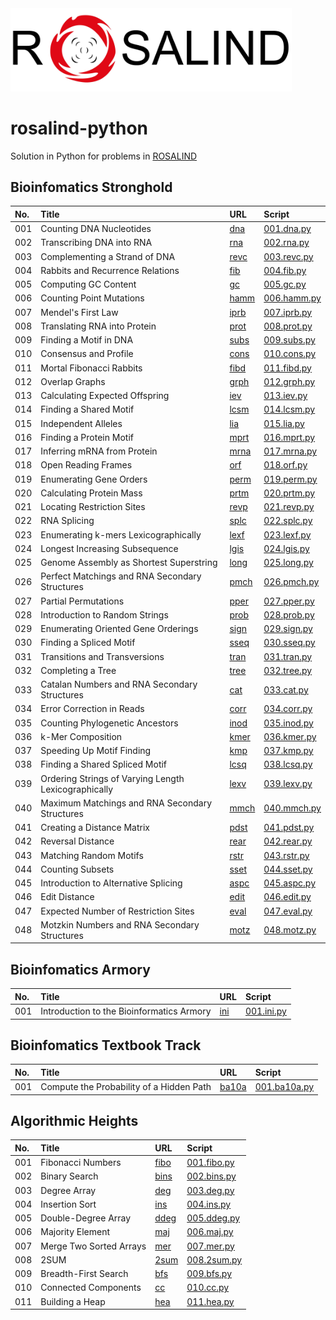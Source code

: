 <img src="./rosalind-logo.jpg" alt="drawing" width="450"/>

# rosalind-python

Solution in Python for problems in [ROSALIND](https://rosalind.info/)


## Bioinfomatics Stronghold


| No. | Title | URL | Script |
| :----- | :----- | :---- | :---- |
| 001 | Counting DNA Nucleotides | [dna](https://rosalind.info/problems/dna/) | [001.dna.py](./bioinfomatics-stronghold\001.dna.py) |
| 002 | Transcribing DNA into RNA | [rna](https://rosalind.info/problems/rna/) | [002.rna.py](./bioinfomatics-stronghold\002.rna.py) |
| 003 | Complementing a Strand of DNA | [revc](https://rosalind.info/problems/revc/) | [003.revc.py](./bioinfomatics-stronghold\003.revc.py) |
| 004 | Rabbits and Recurrence Relations | [fib](https://rosalind.info/problems/fib/) | [004.fib.py](./bioinfomatics-stronghold\004.fib.py) |
| 005 | Computing GC Content | [gc](https://rosalind.info/problems/gc/) | [005.gc.py](./bioinfomatics-stronghold\005.gc.py) |
| 006 | Counting Point Mutations | [hamm](https://rosalind.info/problems/hamm/) | [006.hamm.py](./bioinfomatics-stronghold\006.hamm.py) |
| 007 | Mendel&#39;s First Law | [iprb](https://rosalind.info/problems/iprb/) | [007.iprb.py](./bioinfomatics-stronghold\007.iprb.py) |
| 008 | Translating RNA into Protein | [prot](https://rosalind.info/problems/prot/) | [008.prot.py](./bioinfomatics-stronghold\008.prot.py) |
| 009 | Finding a Motif in DNA | [subs](https://rosalind.info/problems/subs/) | [009.subs.py](./bioinfomatics-stronghold\009.subs.py) |
| 010 | Consensus and Profile | [cons](https://rosalind.info/problems/cons/) | [010.cons.py](./bioinfomatics-stronghold\010.cons.py) |
| 011 | Mortal Fibonacci Rabbits | [fibd](https://rosalind.info/problems/fibd/) | [011.fibd.py](./bioinfomatics-stronghold\011.fibd.py) |
| 012 | Overlap Graphs | [grph](https://rosalind.info/problems/grph/) | [012.grph.py](./bioinfomatics-stronghold\012.grph.py) |
| 013 | Calculating Expected Offspring | [iev](https://rosalind.info/problems/iev/) | [013.iev.py](./bioinfomatics-stronghold\013.iev.py) |
| 014 | Finding a Shared Motif | [lcsm](https://rosalind.info/problems/lcsm/) | [014.lcsm.py](./bioinfomatics-stronghold\014.lcsm.py) |
| 015 | Independent Alleles | [lia](https://rosalind.info/problems/lia/) | [015.lia.py](./bioinfomatics-stronghold\015.lia.py) |
| 016 | Finding a Protein Motif | [mprt](https://rosalind.info/problems/mprt/) | [016.mprt.py](./bioinfomatics-stronghold\016.mprt.py) |
| 017 | Inferring mRNA from Protein | [mrna](https://rosalind.info/problems/mrna/) | [017.mrna.py](./bioinfomatics-stronghold\017.mrna.py) |
| 018 | Open Reading Frames | [orf](https://rosalind.info/problems/orf/) | [018.orf.py](./bioinfomatics-stronghold\018.orf.py) |
| 019 | Enumerating Gene Orders | [perm](https://rosalind.info/problems/perm/) | [019.perm.py](./bioinfomatics-stronghold\019.perm.py) |
| 020 | Calculating Protein Mass | [prtm](https://rosalind.info/problems/prtm/) | [020.prtm.py](./bioinfomatics-stronghold\020.prtm.py) |
| 021 | Locating Restriction Sites | [revp](https://rosalind.info/problems/revp/) | [021.revp.py](./bioinfomatics-stronghold\021.revp.py) |
| 022 | RNA Splicing | [splc](https://rosalind.info/problems/splc/) | [022.splc.py](./bioinfomatics-stronghold\022.splc.py) |
| 023 | Enumerating k-mers Lexicographically | [lexf](https://rosalind.info/problems/lexf/) | [023.lexf.py](./bioinfomatics-stronghold\023.lexf.py) |
| 024 | Longest Increasing Subsequence | [lgis](https://rosalind.info/problems/lgis/) | [024.lgis.py](./bioinfomatics-stronghold\024.lgis.py) |
| 025 | Genome Assembly as Shortest Superstring | [long](https://rosalind.info/problems/long/) | [025.long.py](./bioinfomatics-stronghold\025.long.py) |
| 026 | Perfect Matchings and RNA Secondary Structures | [pmch](https://rosalind.info/problems/pmch/) | [026.pmch.py](./bioinfomatics-stronghold\026.pmch.py) |
| 027 | Partial Permutations | [pper](https://rosalind.info/problems/pper/) | [027.pper.py](./bioinfomatics-stronghold\027.pper.py) |
| 028 | Introduction to Random Strings | [prob](https://rosalind.info/problems/prob/) | [028.prob.py](./bioinfomatics-stronghold\028.prob.py) |
| 029 | Enumerating Oriented Gene Orderings | [sign](https://rosalind.info/problems/sign/) | [029.sign.py](./bioinfomatics-stronghold\029.sign.py) |
| 030 | Finding a Spliced Motif | [sseq](https://rosalind.info/problems/sseq/) | [030.sseq.py](./bioinfomatics-stronghold\030.sseq.py) |
| 031 | Transitions and Transversions | [tran](https://rosalind.info/problems/tran/) | [031.tran.py](./bioinfomatics-stronghold\031.tran.py) |
| 032 | Completing a Tree | [tree](https://rosalind.info/problems/tree/) | [032.tree.py](./bioinfomatics-stronghold\032.tree.py) |
| 033 | Catalan Numbers and RNA Secondary Structures | [cat](https://rosalind.info/problems/cat/) | [033.cat.py](./bioinfomatics-stronghold\033.cat.py) |
| 034 | Error Correction in Reads | [corr](https://rosalind.info/problems/corr/) | [034.corr.py](./bioinfomatics-stronghold\034.corr.py) |
| 035 | Counting Phylogenetic Ancestors | [inod](https://rosalind.info/problems/inod/) | [035.inod.py](./bioinfomatics-stronghold\035.inod.py) |
| 036 | k-Mer Composition | [kmer](https://rosalind.info/problems/kmer/) | [036.kmer.py](./bioinfomatics-stronghold\036.kmer.py) |
| 037 | Speeding Up Motif Finding | [kmp](https://rosalind.info/problems/kmp/) | [037.kmp.py](./bioinfomatics-stronghold\037.kmp.py) |
| 038 | Finding a Shared Spliced Motif | [lcsq](https://rosalind.info/problems/lcsq/) | [038.lcsq.py](./bioinfomatics-stronghold\038.lcsq.py) |
| 039 | Ordering Strings of Varying Length Lexicographically | [lexv](https://rosalind.info/problems/lexv/) | [039.lexv.py](./bioinfomatics-stronghold\039.lexv.py) |
| 040 | Maximum Matchings and RNA Secondary Structures | [mmch](https://rosalind.info/problems/mmch/) | [040.mmch.py](./bioinfomatics-stronghold\040.mmch.py) |
| 041 | Creating a Distance Matrix | [pdst](https://rosalind.info/problems/pdst/) | [041.pdst.py](./bioinfomatics-stronghold\041.pdst.py) |
| 042 | Reversal Distance | [rear](https://rosalind.info/problems/rear/) | [042.rear.py](./bioinfomatics-stronghold\042.rear.py) |
| 043 | Matching Random Motifs | [rstr](https://rosalind.info/problems/rstr/) | [043.rstr.py](./bioinfomatics-stronghold\043.rstr.py) |
| 044 | Counting Subsets | [sset](https://rosalind.info/problems/sset/) | [044.sset.py](./bioinfomatics-stronghold\044.sset.py) |
| 045 | Introduction to Alternative Splicing | [aspc](https://rosalind.info/problems/aspc/) | [045.aspc.py](./bioinfomatics-stronghold\045.aspc.py) |
| 046 | Edit Distance | [edit](https://rosalind.info/problems/edit/) | [046.edit.py](./bioinfomatics-stronghold\046.edit.py) |
| 047 | Expected Number of Restriction Sites | [eval](https://rosalind.info/problems/eval/) | [047.eval.py](./bioinfomatics-stronghold\047.eval.py) |
| 048 | Motzkin Numbers and RNA Secondary Structures | [motz](https://rosalind.info/problems/motz/) | [048.motz.py](./bioinfomatics-stronghold\048.motz.py) |

## Bioinfomatics Armory


| No. | Title | URL | Script |
| :----- | :----- | :---- | :---- |
| 001 | Introduction to the Bioinformatics Armory | [ini](https://rosalind.info/problems/ini/) | [001.ini.py](./bioinfomatics-armory\001.ini.py) |

## Bioinfomatics Textbook Track


| No. | Title | URL | Script |
| :----- | :----- | :---- | :---- |
| 001 | Compute the Probability of a Hidden Path | [ba10a](https://rosalind.info/problems/ba10a/) | [001.ba10a.py](./bioinfomatics-textbook-track\001.ba10a.py) |

## Algorithmic Heights


| No. | Title | URL | Script |
| :----- | :----- | :---- | :---- |
| 001 | Fibonacci Numbers | [fibo](https://rosalind.info/problems/fibo/) | [001.fibo.py](./algorithmic-heights\001.fibo.py) |
| 002 | Binary Search | [bins](https://rosalind.info/problems/bins/) | [002.bins.py](./algorithmic-heights\002.bins.py) |
| 003 | Degree Array | [deg](https://rosalind.info/problems/deg/) | [003.deg.py](./algorithmic-heights\003.deg.py) |
| 004 | Insertion Sort | [ins](https://rosalind.info/problems/ins/) | [004.ins.py](./algorithmic-heights\004.ins.py) |
| 005 | Double-Degree Array | [ddeg](https://rosalind.info/problems/ddeg/) | [005.ddeg.py](./algorithmic-heights\005.ddeg.py) |
| 006 | Majority Element | [maj](https://rosalind.info/problems/maj/) | [006.maj.py](./algorithmic-heights\006.maj.py) |
| 007 | Merge Two Sorted Arrays | [mer](https://rosalind.info/problems/mer/) | [007.mer.py](./algorithmic-heights\007.mer.py) |
| 008 | 2SUM | [2sum](https://rosalind.info/problems/2sum/) | [008.2sum.py](./algorithmic-heights\008.2sum.py) |
| 009 | Breadth-First Search | [bfs](https://rosalind.info/problems/bfs/) | [009.bfs.py](./algorithmic-heights\009.bfs.py) |
| 010 | Connected Components | [cc](https://rosalind.info/problems/cc/) | [010.cc.py](./algorithmic-heights\010.cc.py) |
| 011 | Building a Heap | [hea](https://rosalind.info/problems/hea/) | [011.hea.py](./algorithmic-heights\011.hea.py) |
